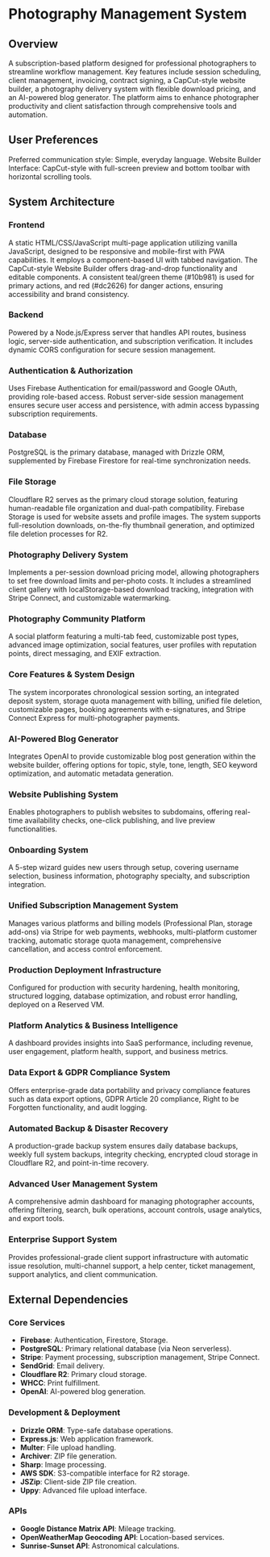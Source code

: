 # Photography Management System

## Overview
A subscription-based platform designed for professional photographers to streamline workflow management. Key features include session scheduling, client management, invoicing, contract signing, a CapCut-style website builder, a photography delivery system with flexible download pricing, and an AI-powered blog generator. The platform aims to enhance photographer productivity and client satisfaction through comprehensive tools and automation.

## User Preferences
Preferred communication style: Simple, everyday language.
Website Builder Interface: CapCut-style with full-screen preview and bottom toolbar with horizontal scrolling tools.

## System Architecture

### Frontend
A static HTML/CSS/JavaScript multi-page application utilizing vanilla JavaScript, designed to be responsive and mobile-first with PWA capabilities. It employs a component-based UI with tabbed navigation. The CapCut-style Website Builder offers drag-and-drop functionality and editable components. A consistent teal/green theme (#10b981) is used for primary actions, and red (#dc2626) for danger actions, ensuring accessibility and brand consistency.

### Backend
Powered by a Node.js/Express server that handles API routes, business logic, server-side authentication, and subscription verification. It includes dynamic CORS configuration for secure session management.

### Authentication & Authorization
Uses Firebase Authentication for email/password and Google OAuth, providing role-based access. Robust server-side session management ensures secure user access and persistence, with admin access bypassing subscription requirements.

### Database
PostgreSQL is the primary database, managed with Drizzle ORM, supplemented by Firebase Firestore for real-time synchronization needs.

### File Storage
Cloudflare R2 serves as the primary cloud storage solution, featuring human-readable file organization and dual-path compatibility. Firebase Storage is used for website assets and profile images. The system supports full-resolution downloads, on-the-fly thumbnail generation, and optimized file deletion processes for R2.

### Photography Delivery System
Implements a per-session download pricing model, allowing photographers to set free download limits and per-photo costs. It includes a streamlined client gallery with localStorage-based download tracking, integration with Stripe Connect, and customizable watermarking.

### Photography Community Platform
A social platform featuring a multi-tab feed, customizable post types, advanced image optimization, social features, user profiles with reputation points, direct messaging, and EXIF extraction.

### Core Features & System Design
The system incorporates chronological session sorting, an integrated deposit system, storage quota management with billing, unified file deletion, customizable pages, booking agreements with e-signatures, and Stripe Connect Express for multi-photographer payments.

### AI-Powered Blog Generator
Integrates OpenAI to provide customizable blog post generation within the website builder, offering options for topic, style, tone, length, SEO keyword optimization, and automatic metadata generation.

### Website Publishing System
Enables photographers to publish websites to subdomains, offering real-time availability checks, one-click publishing, and live preview functionalities.

### Onboarding System
A 5-step wizard guides new users through setup, covering username selection, business information, photography specialty, and subscription integration.

### Unified Subscription Management System
Manages various platforms and billing models (Professional Plan, storage add-ons) via Stripe for web payments, webhooks, multi-platform customer tracking, automatic storage quota management, comprehensive cancellation, and access control enforcement.

### Production Deployment Infrastructure
Configured for production with security hardening, health monitoring, structured logging, database optimization, and robust error handling, deployed on a Reserved VM.

### Platform Analytics & Business Intelligence
A dashboard provides insights into SaaS performance, including revenue, user engagement, platform health, support, and business metrics.

### Data Export & GDPR Compliance System
Offers enterprise-grade data portability and privacy compliance features such as data export options, GDPR Article 20 compliance, Right to be Forgotten functionality, and audit logging.

### Automated Backup & Disaster Recovery
A production-grade backup system ensures daily database backups, weekly full system backups, integrity checking, encrypted cloud storage in Cloudflare R2, and point-in-time recovery.

### Advanced User Management System
A comprehensive admin dashboard for managing photographer accounts, offering filtering, search, bulk operations, account controls, usage analytics, and export tools.

### Enterprise Support System
Provides professional-grade client support infrastructure with automatic issue resolution, multi-channel support, a help center, ticket management, support analytics, and client communication.

## External Dependencies

### Core Services
- **Firebase**: Authentication, Firestore, Storage.
- **PostgreSQL**: Primary relational database (via Neon serverless).
- **Stripe**: Payment processing, subscription management, Stripe Connect.
- **SendGrid**: Email delivery.
- **Cloudflare R2**: Primary cloud storage.
- **WHCC**: Print fulfillment.
- **OpenAI**: AI-powered blog generation.

### Development & Deployment
- **Drizzle ORM**: Type-safe database operations.
- **Express.js**: Web application framework.
- **Multer**: File upload handling.
- **Archiver**: ZIP file generation.
- **Sharp**: Image processing.
- **AWS SDK**: S3-compatible interface for R2 storage.
- **JSZip**: Client-side ZIP file creation.
- **Uppy**: Advanced file upload interface.

### APIs
- **Google Distance Matrix API**: Mileage tracking.
- **OpenWeatherMap Geocoding API**: Location-based services.
- **Sunrise-Sunset API**: Astronomical calculations.